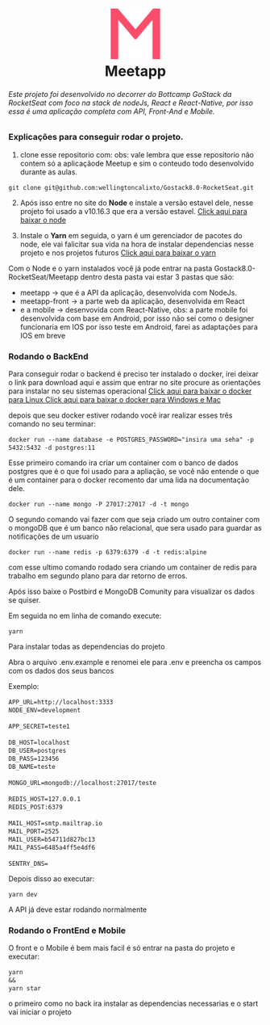 <h1 align="center">
    <img src="https://github.com/wellingtoncalixto/Gostack8.0-RocketSeat/blob/master/Meetapp/meetapp-front/src/assets/logo.svg" alt="Meetapp" style="height: 100px;">
    </br>
    Meetapp
</h1>

<h6>
  Este projeto foi desenvolvido no decorrer do Bottcamp GoStack da RocketSeat com foco na stack de nodeJs, React e React-Native, por isso essa é uma aplicação completa com API, Front-And e Mobile.
</h6>

### Explicações para conseguir rodar o projeto.

 1. clone esse repositorio com:
 obs: vale lembra que esse repositorio não contem só a aplicaçãode Meetup e sim o conteudo todo desenvolvido durante as aulas. 
 ```
 git clone git@github.com:wellingtoncalixto/Gostack8.0-RocketSeat.git
 ```

 2. Após isso entre no site do __Node__ e instale a versão estavel dele, nesse projeto foi usado a v10.16.3 que era a versão estavel.
 <a href="https://nodejs.org/en/">Click aqui para baixar o node</a>

 3. Instale o __Yarn__ em seguida, o yarn é um gerenciador de pacotes do node, ele vai falicitar sua vida na hora de instalar dependencias nesse projeto e nos projetos futuros 
<a href="https://yarnpkg.com/en/docs/install#debian-stable">Click aqui para baixar o yarn </a>


Com o Node e o yarn instalados você já pode entrar na pasta Gostack8.0-RocketSeat/Meetapp dentro desta pasta vai estar 3 pastas que são: 
 * meetapp -> que é a API da aplicação, desenvolvida com NodeJs.
 * meetapp-front -> a parte web da aplicação, desenvolvida em React
 * e a mobile -> desenvovida com React-Native, obs: a parte mobile foi desenvolvida com base em Android, por isso não sei como o designer funcionaria em IOS por isso teste em Android, farei as adaptações para IOS em breve 

### Rodando o BackEnd

Para conseguir rodar o backend é preciso ter instalado o docker, irei deixar o link para download aqui e assim que entrar no site procure as orientações para instalar no seu sistemas operacional 
<a href="https://docs.docker.com/install/linux/docker-ce/ubuntu/">Click aqui para baixar o docker para Linux </a>
<a href="https://docs.docker.com/docker-for-windows/install/">Click aqui para baixar o docker para Windows e Mac </a>

depois que seu docker estiver rodando você irar realizar esses três comando no seu terminar:

```
docker run --name database -e POSTGRES_PASSWORD="insira uma seha" -p 5432:5432 -d postgres:11
```
Esse primeiro comando ira criar um container com o banco de dados postgres que é o que foi usado para a apliação, se você não entende o que é um container para o docker recomento dar uma lida na documentação dele.

```
docker run --name mongo -P 27017:27017 -d -t mongo
```
O segundo comando vai fazer com que seja criado um outro container com o mongoDB que é um banco não relacional, que sera usado para guardar as notificações de um usuario

```
docker run --name redis -p 6379:6379 -d -t redis:alpine
```

com esse ultimo comando rodado sera criando um container de redis para trabalho em segundo plano para dar retorno de erros.

Após isso baixe o Postbird e MongoDB Comunity para visualizar os dados se quiser.

Em seguida no em linha de comando execute:

```
yarn 
```
Para instalar todas as dependencias do projeto 

Abra o arquivo .env.example e renomei ele para .env e preencha os campos com os dados dos seus bancos

Exemplo:
```
APP_URL=http://localhost:3333
NODE_ENV=development

APP_SECRET=teste1

DB_HOST=localhost
DB_USER=postgres
DB_PASS=123456
DB_NAME=teste

MONGO_URL=mongodb://localhost:27017/teste

REDIS_HOST=127.0.0.1
REDIS_POST:6379

MAIL_HOST=smtp.mailtrap.io
MAIL_PORT=2525
MAIL_USER=b54711d827bc13
MAIL_PASS=6485a4ff5e4df6

SENTRY_DNS=

```

Depois disso ao executar: 

```
yarn dev

```

A API já deve estar rodando normalmente 

### Rodando o FrontEnd e Mobile

O front e o Mobile é bem mais facil é só entrar na pasta do projeto e executar:

```
yarn 
&&
yarn star
```
o primeiro como no back ira instalar as dependencias necessarias e o start vai iniciar o projeto 